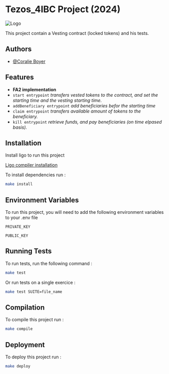 # Tezos_4IBC Project (2024)
![Logo](https://socialify.git.ci/CoralieBo/Tezos_4IBC/image?font=Inter&language=1&name=1&owner=1&pattern=Brick%20Wall&theme=Dark)

This project contain a Vesting contract (locked tokens) and his tests.
## Authors

- [@Coralie Boyer](https://github.com/coralieBo/)

## Features

- **FA2 implementation**
- `start entrypoint` *transfers vested tokens to the contract, and set the starting time and the vesting starting time.*
- `addBeneficiary entrypoint` *add beneficiaries befor the starting time*
- `claim entrypoint` *transfers available amount of tokens to the beneficiary.*
- `kill entrypoint` *retrieve funds, and pay beneficiaries (on time elpased basis).*
## Installation

Install ligo to run this project

[Ligo compiler installation](https://ligolang.org/docs/intro/installation?lang=cameligo)

To install dependencies run :
```bash
make install
```
    
## Environment Variables

To run this project, you will need to add the following environment variables to your .env file

`PRIVATE_KEY`

`PUBLIC_KEY`


## Running Tests

To run tests, run the following command :

```bash
make test
```

Or run tests on a single exercice :

```bash
make test SUITE=file_name
```
## Compilation

To compile this project run :

```bash
make compile
```
## Deployment

To deploy this project run :

```bash
make deploy
```
